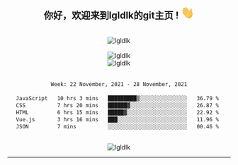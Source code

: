 <div align="center">
<h2> 你好，欢迎来到lgldlk的git主页 ! <img src="https://github.com/lgldlk/lgldlk/blob/main/gifs/Hi.gif" width="30px"></h2>
</div>

<div align="center">
 </br>
 <img src="http://aiitapp.cn:8091/?color=rgba(37,144,118,1)&shadowColor=rgba(12,16,20,1)&fontSize=120&&shadowOffsetX=9&shadowOffsetY=11" height="26px" alt="lgldlk" />
 </br>

   </br>
 <img src="https://github-readme-stats.vercel.app/api?username=lgldlk&show_icons=true&theme=gotham&locale=cn" alt="lgldlk" />
 

</br>

<img  src="http://github-readme-stats.vercel.app/api/top-langs/?username=lgldlk&show_icons=true&theme=gotham&locale=cn&layout=compact" alt="lgldlk"/>  
</br>
</br>

<!--START_SECTION:waka-->
```text
Week: 22 November, 2021 - 28 November, 2021

JavaScript   10 hrs 3 mins   █████████▒░░░░░░░░░░░░░░░   36.79 % 
CSS          7 hrs 20 mins   ██████▓░░░░░░░░░░░░░░░░░░   26.87 % 
HTML         6 hrs 15 mins   █████▓░░░░░░░░░░░░░░░░░░░   22.92 % 
Vue.js       3 hrs 16 mins   ███░░░░░░░░░░░░░░░░░░░░░░   11.96 % 
JSON         7 mins          ░░░░░░░░░░░░░░░░░░░░░░░░░   00.46 % 
```
<!--END_SECTION:waka-->

 </br>
  <img src="https://visitor-badge.glitch.me/badge?page_id=lgldlk" alt="lgldlk" />

---

 

